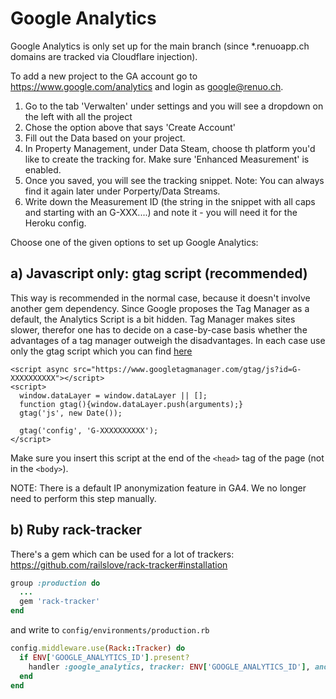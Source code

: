 # Google Analytics

Google Analytics is only set up for the main branch (since \*.renuoapp.ch domains are tracked via Cloudflare injection).

To add a new project to the GA account go to <https://www.google.com/analytics> and login as google@renuo.ch.

1. Go to the tab 'Verwalten' under settings and you will see a dropdown on the left with all the project
1. Chose the option above that says 'Create Account'
1. Fill out the Data based on your project.
1. In Property Management, under Data Steam, choose th platform you'd like to create the tracking for. Make sure 'Enhanced Measurement' is enabled.
1. Once you saved, you will see the tracking snippet. Note: You can always find it again later under Porperty/Data Streams.
1. Write down the Measurement ID (the string in the snippet with all caps and starting with an G-XXX....) and note it - you will need it for the Heroku config.

Choose one of the given options to set up Google Analytics:

## a) Javascript only: gtag script (recommended)

This way is recommended in the normal case, because it doesn't involve another gem dependency. Since Google proposes the
Tag Manager as a default, the Analytics Script is a bit hidden. Tag Manager makes sites slower, therefor one has to decide on a case-by-case basis whether the advantages of a tag manager outweigh the disadvantages. In each case use only the gtag
script which you can find [here](https://developers.google.com/analytics/devguides/collection/gtagjs#install_the_global_site_tag)

```<!-- Google tag (gtag.js) -->
<script async src="https://www.googletagmanager.com/gtag/js?id=G-XXXXXXXXXX"></script>
<script>
  window.dataLayer = window.dataLayer || [];
  function gtag(){window.dataLayer.push(arguments);}
  gtag('js', new Date());

  gtag('config', 'G-XXXXXXXXXX');
</script>
```

Make sure you insert this script at the end of the `<head>` tag of the page (not in the `<body>`).

NOTE: There is a default IP anonymization feature in GA4. We no longer need to perform this step manually.

## b) Ruby rack-tracker

There's a gem which can be used for a lot of trackers: <https://github.com/railslove/rack-tracker#installation>

```rb
group :production do
  ...
  gem 'rack-tracker'
end
```


and write to `config/environments/production.rb`

```ruby
config.middleware.use(Rack::Tracker) do
  if ENV['GOOGLE_ANALYTICS_ID'].present?
    handler :google_analytics, tracker: ENV['GOOGLE_ANALYTICS_ID'], anonymize_ip: true, advertising: true
  end
end
```


